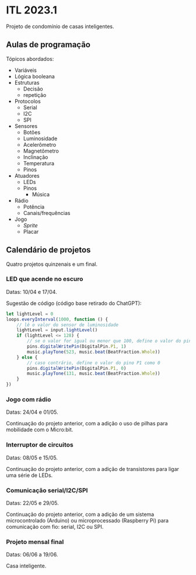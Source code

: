 # ITL 2023.1

Projeto de condomínio de casas inteligentes.

## Aulas de programação

Tópicos abordados:

- Variáveis
- Lógica booleana
- Estruturas
  - Decisão
  - repetição
- Protocolos
  - Serial
  - I2C
  - SPI
- Sensores
  - Botões
  - Luminosidade
  - Acelerômetro
  - Magnetômetro
  - Inclinação
  - Temperatura
  - Pinos
- Atuadores
  - LEDs
  - Pinos
    - Música
- Rádio
  - Potência
  - Canais/frequências
- Jogo
  - _Sprite_
  - Placar

## Calendário de projetos

Quatro projetos quinzenais e um final.

### LED que acende no escuro

Datas: 10/04 e 17/04.

Sugestão de código (código base retirado do ChatGPT):
```js
let lightLevel = 0
loops.everyInterval(1000, function () {
    // lê o valor do sensor de luminosidade
    lightLevel = input.lightLevel()
    if (lightLevel <= 128) {
        // se o valor for igual ou menor que 100, define o valor do pino P1 como 1
        pins.digitalWritePin(DigitalPin.P1, 1)
        music.playTone(523, music.beat(BeatFraction.Whole))
    } else {
        // caso contrário, define o valor do pino P1 como 0
        pins.digitalWritePin(DigitalPin.P1, 0)
        music.playTone(131, music.beat(BeatFraction.Whole))
    }
})
```

### Jogo com rádio

Datas: 24/04 e 01/05.

Continuação do projeto anterior, com a adição o uso de pilhas para mobilidade com o Micro:bit.

### Interruptor de circuitos

Datas: 08/05 e 15/05.

Continuação do projeto anterior, com a adição de transistores para ligar uma série de LEDs.

### Comunicação serial/I2C/SPI

Datas: 22/05 e 29/05.

Continuação do projeto anterior, com a adição de um sistema microcontrolado (Arduino) ou microprocessado (Raspberry Pi) para comunicação com fio: serial, I2C ou SPI.

### Projeto mensal final

Datas: 06/06 a 19/06.

Casa inteligente.
